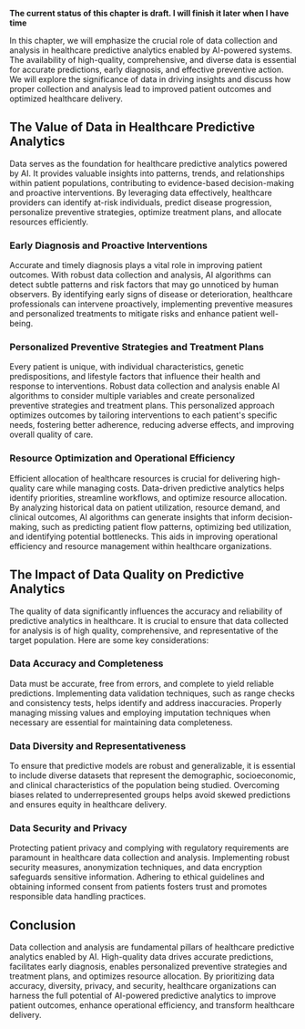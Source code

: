 **The current status of this chapter is draft. I will finish it later when I have time**

In this chapter, we will emphasize the crucial role of data collection and analysis in healthcare predictive analytics enabled by AI-powered systems. The availability of high-quality, comprehensive, and diverse data is essential for accurate predictions, early diagnosis, and effective preventive action. We will explore the significance of data in driving insights and discuss how proper collection and analysis lead to improved patient outcomes and optimized healthcare delivery.

The Value of Data in Healthcare Predictive Analytics
----------------------------------------------------

Data serves as the foundation for healthcare predictive analytics powered by AI. It provides valuable insights into patterns, trends, and relationships within patient populations, contributing to evidence-based decision-making and proactive interventions. By leveraging data effectively, healthcare providers can identify at-risk individuals, predict disease progression, personalize preventive strategies, optimize treatment plans, and allocate resources efficiently.

### Early Diagnosis and Proactive Interventions

Accurate and timely diagnosis plays a vital role in improving patient outcomes. With robust data collection and analysis, AI algorithms can detect subtle patterns and risk factors that may go unnoticed by human observers. By identifying early signs of disease or deterioration, healthcare professionals can intervene proactively, implementing preventive measures and personalized treatments to mitigate risks and enhance patient well-being.

### Personalized Preventive Strategies and Treatment Plans

Every patient is unique, with individual characteristics, genetic predispositions, and lifestyle factors that influence their health and response to interventions. Robust data collection and analysis enable AI algorithms to consider multiple variables and create personalized preventive strategies and treatment plans. This personalized approach optimizes outcomes by tailoring interventions to each patient's specific needs, fostering better adherence, reducing adverse effects, and improving overall quality of care.

### Resource Optimization and Operational Efficiency

Efficient allocation of healthcare resources is crucial for delivering high-quality care while managing costs. Data-driven predictive analytics helps identify priorities, streamline workflows, and optimize resource allocation. By analyzing historical data on patient utilization, resource demand, and clinical outcomes, AI algorithms can generate insights that inform decision-making, such as predicting patient flow patterns, optimizing bed utilization, and identifying potential bottlenecks. This aids in improving operational efficiency and resource management within healthcare organizations.

The Impact of Data Quality on Predictive Analytics
--------------------------------------------------

The quality of data significantly influences the accuracy and reliability of predictive analytics in healthcare. It is crucial to ensure that data collected for analysis is of high quality, comprehensive, and representative of the target population. Here are some key considerations:

### Data Accuracy and Completeness

Data must be accurate, free from errors, and complete to yield reliable predictions. Implementing data validation techniques, such as range checks and consistency tests, helps identify and address inaccuracies. Properly managing missing values and employing imputation techniques when necessary are essential for maintaining data completeness.

### Data Diversity and Representativeness

To ensure that predictive models are robust and generalizable, it is essential to include diverse datasets that represent the demographic, socioeconomic, and clinical characteristics of the population being studied. Overcoming biases related to underrepresented groups helps avoid skewed predictions and ensures equity in healthcare delivery.

### Data Security and Privacy

Protecting patient privacy and complying with regulatory requirements are paramount in healthcare data collection and analysis. Implementing robust security measures, anonymization techniques, and data encryption safeguards sensitive information. Adhering to ethical guidelines and obtaining informed consent from patients fosters trust and promotes responsible data handling practices.

Conclusion
----------

Data collection and analysis are fundamental pillars of healthcare predictive analytics enabled by AI. High-quality data drives accurate predictions, facilitates early diagnosis, enables personalized preventive strategies and treatment plans, and optimizes resource allocation. By prioritizing data accuracy, diversity, privacy, and security, healthcare organizations can harness the full potential of AI-powered predictive analytics to improve patient outcomes, enhance operational efficiency, and transform healthcare delivery.
